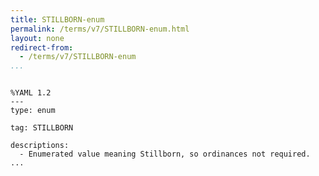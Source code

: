 ```yaml
---
title: STILLBORN-enum
permalink: /terms/v7/STILLBORN-enum.html
layout: none
redirect-from:
  - /terms/v7/STILLBORN-enum
...
```


```

%YAML 1.2
---
type: enum

tag: STILLBORN

descriptions:
  - Enumerated value meaning Stillborn, so ordinances not required.
...

```